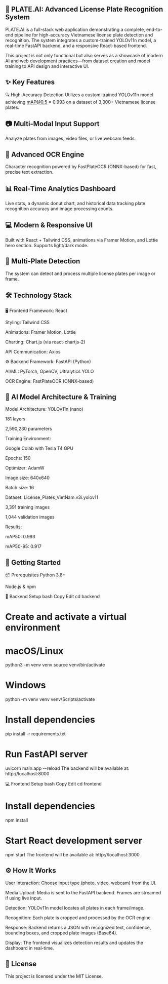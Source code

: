 ## 🚗 PLATE.AI: Advanced License Plate Recognition System

PLATE.AI is a full-stack web application demonstrating a complete, end-to-end pipeline for high-accuracy Vietnamese license plate detection and recognition. The system integrates a custom-trained YOLOv11n model, a real-time FastAPI backend, and a responsive React-based frontend.

This project is not only functional but also serves as a showcase of modern AI and web development practices—from dataset creation and model training to API design and interactive UI.

## ✨ Key Features
🔍 High-Accuracy Detection
Utilizes a custom-trained YOLOv11n model achieving mAP@0.5 = 0.993 on a dataset of 3,300+ Vietnamese license plates.

## 📷 Multi-Modal Input Support
Analyze plates from images, video files, or live webcam feeds.

## 🔡 Advanced OCR Engine
Character recognition powered by FastPlateOCR (ONNX-based) for fast, precise text extraction.

## 📊 Real-Time Analytics Dashboard
Live stats, a dynamic donut chart, and historical data tracking plate recognition accuracy and image processing counts.

## 💻 Modern & Responsive UI
Built with React + Tailwind CSS, animations via Framer Motion, and Lottie hero section. Supports light/dark mode.

## 🛂 Multi-Plate Detection
The system can detect and process multiple license plates per image or frame.

## 🛠️ Technology Stack
🖥️ Frontend
Framework: React

Styling: Tailwind CSS

Animations: Framer Motion, Lottie

Charting: Chart.js (via react-chartjs-2)

API Communication: Axios

⚙️ Backend
Framework: FastAPI (Python)

AI/ML: PyTorch, OpenCV, Ultralytics YOLO

OCR Engine: FastPlateOCR (ONNX-based)

## 🧠 AI Model Architecture & Training
Model Architecture: YOLOv11n (nano)

181 layers

2,590,230 parameters

Training Environment:

Google Colab with Tesla T4 GPU

Epochs: 150

Optimizer: AdamW

Image size: 640x640

Batch size: 16

Dataset:
License_Plates_VietNam.v3i.yolov11

3,391 training images

1,044 validation images

Results:

mAP50: 0.993

mAP50-95: 0.917

## 🚀 Getting Started
📦 Prerequisites
Python 3.8+

Node.js & npm

🧩 Backend Setup
bash
Copy
Edit
cd backend

# Create and activate a virtual environment
# macOS/Linux
python3 -m venv venv
source venv/bin/activate

# Windows
python -m venv venv
venv\Scripts\activate

# Install dependencies
pip install -r requirements.txt

# Run FastAPI server
uvicorn main:app --reload
The backend will be available at: http://localhost:8000

💻 Frontend Setup
bash
Copy
Edit
cd frontend

# Install dependencies
npm install

# Start React development server
npm start
The frontend will be available at: http://localhost:3000

## ⚙️ How It Works
User Interaction:
Choose input type (photo, video, webcam) from the UI.

Media Upload:
Media is sent to the FastAPI backend. Frames are streamed if using live input.

Detection:
YOLOv11n model locates all plates in each frame/image.

Recognition:
Each plate is cropped and processed by the OCR engine.

Response:
Backend returns a JSON with recognized text, confidence, bounding boxes, and cropped plate images (Base64).

Display:
The frontend visualizes detection results and updates the dashboard in real-time.

## 📄 License
This project is licensed under the MIT License.

